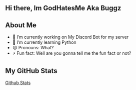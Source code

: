 ## Hi there, Im GodHatesMe Aka Buggz

## About Me
- 🔭 I’m currently working on My Discord Bot for my server
- 🌱 I’m currently learning Python
- 😄 Pronouns: What?
- ⚡ Fun fact: Well are you gonna tell me the fun fact or not?

## My GitHub Stats
[Github Stats](https://github-readme-stats.vercel.app/api?username=lgodhatesmel&show_icons)
